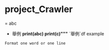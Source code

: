 # project_Crawler
= abc
- 舉例
**print(abc)
print(c)"""**
ˋ舉例ˋdf
    example
    
`Format one word or one line`
